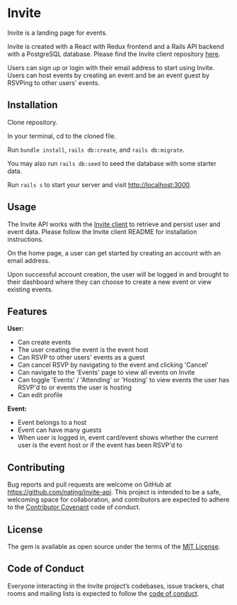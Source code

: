 # Invite

Invite is a landing page for events. 

Invite is created with a React with Redux frontend and a Rails API backend with a PostgreSQL database. Please find the Invite client repository [here](https://github.com/natjng/invite-client).

Users can sign up or login with their email address to start using Invite. Users can host events by creating an event and be an event guest by RSVPing to other users' events.

## Installation

Clone repository. 

In your terminal, cd to the cloned file. 

Run `bundle install`, `rails db:create`, and `rails db:migrate`. 

You may also run `rails db:seed` to seed the database with some starter data.

Run `rails s` to start your server and visit [http://localhost:3000](http://localhost:3000).

## Usage

The Invite API works with the [Invite client](https://github.com/natjng/invite-client) to retrieve and persist user and event data. Please follow the Invite client README for installation instructions.

On the home page, a user can get started by creating an account with an email address. 

Upon successful account creation, the user will be logged in and brought to their dashboard where they can choose to create a new event or view existing events. 

## Features

**User:**
- Can create events
- The user creating the event is the event host
- Can RSVP to other users' events as a guest
- Can cancel RSVP by navigating to the event and clicking 'Cancel'
- Can navigate to the 'Events' page to view all events on Invite
- Can toggle 'Events' / 'Attending' or 'Hosting' to view events the user has RSVP'd to or events the user is hosting
- Can edit profile

**Event:**
- Event belongs to a host
- Event can have many guests
- When user is logged in, event card/event shows whether the current user is the event host or if the event has been RSVP'd to

## Contributing

Bug reports and pull requests are welcome on GitHub at https://github.com/natjng/invite-api. This project is intended to be a safe, welcoming space for collaboration, and contributors are expected to adhere to the [Contributor Covenant](http://contributor-covenant.org) code of conduct.

## License

The gem is available as open source under the terms of the [MIT License](https://opensource.org/licenses/MIT).

## Code of Conduct

Everyone interacting in the Invite project’s codebases, issue trackers, chat rooms and mailing lists is expected to follow the [code of conduct](https://github.com/natjng/invite-api/blob/master/CODE_OF_CONDUCT.md).